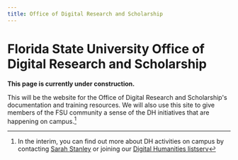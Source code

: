 ```yaml
---
title: Office of Digital Research and Scholarship
---
```


# Florida State University Office of Digital Research and Scholarship

**This page is currently under construction.**

This will be the website for the Office of Digital Research and Scholarship's documentation and training resources. We will also use this site to give members of the FSU community a sense of the DH initiatives that are happening on campus.[^1]

[^1]: In the interim, you can find out more about DH activities on campus by contacting [Sarah Stanley](scstanley@fsu.edu) or joining our [Digital Humanities listserv](https://lists.fsu.edu/mailman/listinfo/digitalhumanities)